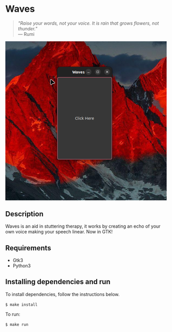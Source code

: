 # Waves

> _"Raise your words, not your voice. It is rain that grows flowers, not thunder."_
<br> — Rumi

<!-- img -->
<p>
  <img src="waves.png" align="center" />
</p>
<!-- Img -->

## Description

Waves is an aid in stuttering therapy, it works by creating an echo of your own voice making your speech linear. Now in GTK!

## Requirements

* Gtk3
* Python3

## Installing dependencies and run

To install dependencies, follow the instructions below.

```$ make install```

To run:

```$ make run```
